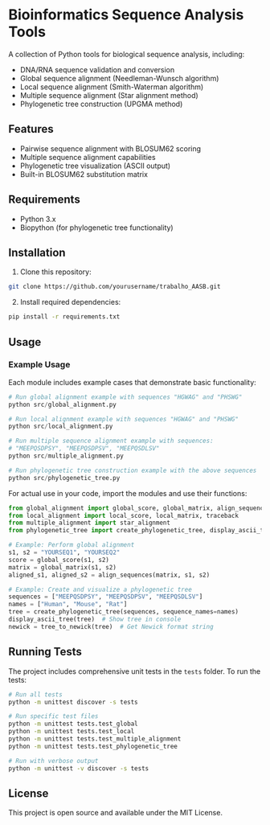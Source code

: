 # Bioinformatics Sequence Analysis Tools

A collection of Python tools for biological sequence analysis, including:

- DNA/RNA sequence validation and conversion
- Global sequence alignment (Needleman-Wunsch algorithm)
- Local sequence alignment (Smith-Waterman algorithm)
- Multiple sequence alignment (Star alignment method)
- Phylogenetic tree construction (UPGMA method)

## Features

- Pairwise sequence alignment with BLOSUM62 scoring
- Multiple sequence alignment capabilities
- Phylogenetic tree visualization (ASCII output)
- Built-in BLOSUM62 substitution matrix

## Requirements

- Python 3.x
- Biopython (for phylogenetic tree functionality)

## Installation

1. Clone this repository:
```bash
git clone https://github.com/yourusername/trabalho_AASB.git
```

2. Install required dependencies:
```bash
pip install -r requirements.txt
```

## Usage

### Example Usage

Each module includes example cases that demonstrate basic functionality:

```python
# Run global alignment example with sequences "HGWAG" and "PHSWG"
python src/global_alignment.py

# Run local alignment example with sequences "HGWAG" and "PHSWG"
python src/local_alignment.py

# Run multiple sequence alignment example with sequences:
# "MEEPQSDPSY", "MEEPQSDPSV", "MEEPQSDLSV"
python src/multiple_alignment.py

# Run phylogenetic tree construction example with the above sequences
python src/phylogenetic_tree.py
```

For actual use in your code, import the modules and use their functions:

```python
from global_alignment import global_score, global_matrix, align_sequences
from local_alignment import local_score, local_matrix, traceback
from multiple_alignment import star_alignment
from phylogenetic_tree import create_phylogenetic_tree, display_ascii_tree

# Example: Perform global alignment
s1, s2 = "YOURSEQ1", "YOURSEQ2"
score = global_score(s1, s2)
matrix = global_matrix(s1, s2)
aligned_s1, aligned_s2 = align_sequences(matrix, s1, s2)

# Example: Create and visualize a phylogenetic tree
sequences = ["MEEPQSDPSY", "MEEPQSDPSV", "MEEPQSDLSV"]
names = ["Human", "Mouse", "Rat"]
tree = create_phylogenetic_tree(sequences, sequence_names=names)
display_ascii_tree(tree)  # Show tree in console
newick = tree_to_newick(tree)  # Get Newick format string
```

## Running Tests

The project includes comprehensive unit tests in the `tests` folder. To run the tests:

```bash
# Run all tests
python -m unittest discover -s tests

# Run specific test files
python -m unittest tests.test_global
python -m unittest tests.test_local
python -m unittest tests.test_multiple_alignment
python -m unittest tests.test_phylogenetic_tree

# Run with verbose output
python -m unittest -v discover -s tests
```

## License

This project is open source and available under the MIT License.
